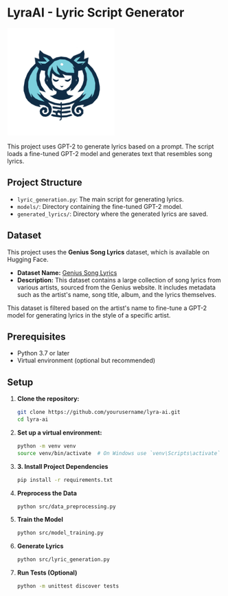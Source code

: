# LyraAI - Lyric Script Generator

<img src="./lyra.png" alt="logo" width="250"/>

This project uses GPT-2 to generate lyrics based on a prompt. The script loads a fine-tuned GPT-2 model and generates text that resembles song lyrics.

## Project Structure

- `lyric_generation.py`: The main script for generating lyrics.
- `models/`: Directory containing the fine-tuned GPT-2 model.
- `generated_lyrics/`: Directory where the generated lyrics are saved.

## Dataset

This project uses the **Genius Song Lyrics** dataset, which is available on Hugging Face.

- **Dataset Name:** [Genius Song Lyrics](https://huggingface.co/datasets/sebastiandizon/genius-song-lyrics)
- **Description:** This dataset contains a large collection of song lyrics from various artists, sourced from the Genius website. It includes metadata such as the artist's name, song title, album, and the lyrics themselves.

This dataset is filtered based on the artist's name to fine-tune a GPT-2 model for generating lyrics in the style of a specific artist.

## Prerequisites

- Python 3.7 or later
- Virtual environment (optional but recommended)

## Setup

1. **Clone the repository:**

   ```bash
   git clone https://github.com/yourusername/lyra-ai.git
   cd lyra-ai

2. **Set up a virtual environment:**

   ```bash
   python -m venv venv
   source venv/bin/activate  # On Windows use `venv\Scripts\activate`

3. **3. Install Project Dependencies**

   ```bash
   pip install -r requirements.txt

4. **Preprocess the Data**

   ```bash
   python src/data_preprocessing.py

5. **Train the Model**
   
   ```bash
   python src/model_training.py

6. **Generate Lyrics**

   ```bash
   python src/lyric_generation.py

7. **Run Tests (Optional)**

   ```bash
   python -m unittest discover tests
